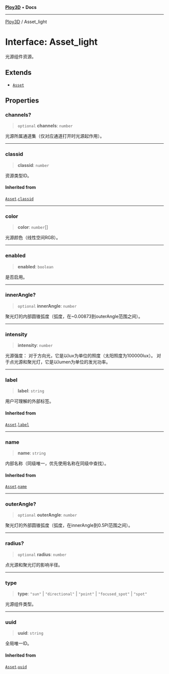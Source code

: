 [**Ploy3D**](../README.md) • **Docs**

***

[Ploy3D](../README.md) / Asset\_light

# Interface: Asset\_light

光源组件资源。

## Extends

- [`Asset`](Asset.md)

## Properties

### channels?

> `optional` **channels**: `number`

光源所属通道集（仅对应通道打开时光源起作用）。

***

### classid

> **classid**: `number`

资源类型ID。

#### Inherited from

[`Asset`](Asset.md).[`classid`](Asset.md#classid)

***

### color

> **color**: `number`[]

光源颜色（线性空间RGB）。

***

### enabled

> **enabled**: `boolean`

是否启用。

***

### innerAngle?

> `optional` **innerAngle**: `number`

聚光灯的内部圆锥弧度（弧度，在~0.00873到outerAngle范围之间）。

***

### intensity

> **intensity**: `number`

光源强度：
对于方向光，它是以lux为单位的照度（太阳照度为100000lux）。
对于点光源和聚光灯，它是以lumen为单位的发光功率。

***

### label

> **label**: `string`

用户可理解的外部标签。

#### Inherited from

[`Asset`](Asset.md).[`label`](Asset.md#label)

***

### name

> **name**: `string`

内部名称（同级唯一，优先使用名称在同级中查找）。

#### Inherited from

[`Asset`](Asset.md).[`name`](Asset.md#name)

***

### outerAngle?

> `optional` **outerAngle**: `number`

聚光灯的外部圆锥弧度（弧度，在innerAngle到0.5PI范围之间）。

***

### radius?

> `optional` **radius**: `number`

点光源和聚光灯的影响半径。

***

### type

> **type**: `"sun"` \| `"directional"` \| `"point"` \| `"focused_spot"` \| `"spot"`

光源组件类型。

***

### uuid

> **uuid**: `string`

全局唯一ID。

#### Inherited from

[`Asset`](Asset.md).[`uuid`](Asset.md#uuid)
